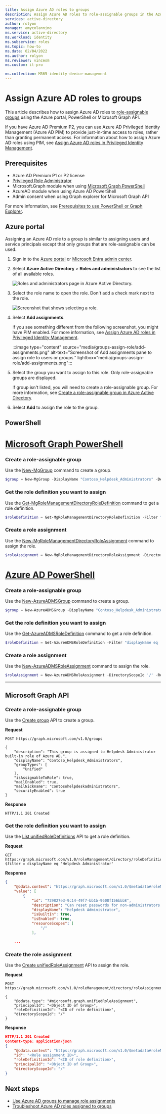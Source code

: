 ```yaml
---
title: Assign Azure AD roles to groups
description: Assign Azure AD roles to role-assignable groups in the Azure portal, PowerShell, or Graph API.
services: active-directory
author: rolyon
manager: amycolannino
ms.service: active-directory
ms.workload: identity
ms.subservice: roles
ms.topic: how-to
ms.date: 02/04/2022
ms.author: rolyon
ms.reviewer: vincesm
ms.custom: it-pro

ms.collection: M365-identity-device-management
---
```


# Assign Azure AD roles to groups

This article describes how to assign Azure AD roles to [role-assignable groups](groups-concept.md) using the Azure portal, PowerShell or Microsoft Graph API.

If you have Azure AD Premium P2, you can use Azure AD Privileged Identity Management (Azure AD PIM) to provide just-in-time access to roles, rather than granting permanent access. For information about how to assign Azure AD roles using PIM, see [Assign Azure AD roles in Privileged Identity Management](../privileged-identity-management/pim-how-to-add-role-to-user.md).

## Prerequisites

- Azure AD Premium P1 or P2 license
- [Privileged Role Administrator](./permissions-reference.md#privileged-role-administrator)
- Microsoft.Graph module when using [Microsoft Graph PowerShell](/powershell/microsoftgraph/installation?branch=main)
- AzureAD module when using Azure AD PowerShell
- Admin consent when using Graph explorer for Microsoft Graph API

For more information, see [Prerequisites to use PowerShell or Graph Explorer](prerequisites.md).

## Azure portal

Assigning an Azure AD role to a group is similar to assigning users and service principals except that only groups that are role-assignable can be used.

1. Sign in to the [Azure portal](https://portal.azure.com) or [Microsoft Entra admin center](https://entra.microsoft.com).

1. Select **Azure Active Directory** > **Roles and administrators** to see the list of all available roles.

    ![Roles and administrators page in Azure Active Directory.](./media/manage-roles-portal/roles-and-administrators.png)

1. Select the role name to open the role. Don't add a check mark next to the role.

    ![Screenshot that shows selecting a role.](./media/manage-roles-portal/role-select-mouse.png)

1. Select **Add assignments**.

    If you see something different from the following screenshot, you might have PIM enabled. For more information, see [Assign Azure AD roles in Privileged Identity Management](../privileged-identity-management/pim-how-to-add-role-to-user.md).

    :::image type="content" source="media/groups-assign-role/add-assignments.png" alt-text="Screenshot of Add assignments pane to assign role to users or groups." lightbox="media/groups-assign-role/add-assignments.png":::

1. Select the group you want to assign to this role. Only role-assignable groups are displayed.

    If group isn't listed, you will need to create a role-assignable group. For more information, see [Create a role-assignable group in Azure Active Directory](groups-create-eligible.md).

1. Select **Add** to assign the role to the group.

## PowerShell

# [Microsoft Graph PowerShell](#tab/ms-powershell)

### Create a role-assignable group

Use the [New-MgGroup](/powershell/module/microsoft.graph.groups/new-mggroup?branch=main) command to create a group.

```powershell
$group = New-MgGroup -DisplayName "Contoso_Helpdesk_Administrators" -Description "This group has Helpdesk Administrator built-in role assigned to it in Azure AD." -MailEnabled:$false -SecurityEnabled -MailNickName "contosohelpdeskadministrators" -IsAssignableToRole:$true
```

### Get the role definition you want to assign

Use the [Get-MgRoleManagementDirectoryRoleDefinition](/powershell/module/microsoft.graph.devicemanagement.enrolment/get-mgrolemanagementdirectoryroledefinition?branch=main) command to get a role definition.

```powershell
$roleDefinition = Get-MgRoleManagementDirectoryRoleDefinition -Filter "displayName eq 'Helpdesk Administrator'"
```

### Create a role assignment

Use the [New-MgRoleManagementDirectoryRoleAssignment](/powershell/module/microsoft.graph.devicemanagement.enrolment/new-mgrolemanagementdirectoryroleassignment?branch=main) command to assign the role.

```powershell
$roleAssignment = New-MgRoleManagementDirectoryRoleAssignment -DirectoryScopeId '/' -RoleDefinitionId $roleDefinition.Id -PrincipalId $group.Id 
```

# [Azure AD PowerShell](#tab/aad-powershell)

### Create a role-assignable group

Use the [New-AzureADMSGroup](/powershell/module/azuread/new-azureadmsgroup?branch=main) command to create a group.

```powershell
$group = New-AzureADMSGroup -DisplayName "Contoso_Helpdesk_Administrators" -Description "This group is assigned to Helpdesk Administrator built-in role in Azure AD." -MailEnabled $false -SecurityEnabled $true -MailNickName "contosohelpdeskadministrators" -IsAssignableToRole $true 
```

### Get the role definition you want to assign

Use the [Get-AzureADMSRoleDefinition](/powershell/module/azuread/get-azureadmsroledefinition?branch=main) command to get a role definition.

```powershell
$roleDefinition = Get-AzureADMSRoleDefinition -Filter "displayName eq 'Helpdesk Administrator'" 
```

### Create a role assignment

Use the [New-AzureADMSRoleAssignment](/powershell/module/azuread/new-azureadmsroleassignment?branch=main) command to assign the role.

```powershell
$roleAssignment = New-AzureADMSRoleAssignment -DirectoryScopeId '/' -RoleDefinitionId $roleDefinition.Id -PrincipalId $group.Id 
```

---

## Microsoft Graph API

### Create a role-assignable group

Use the [Create group](/graph/api/group-post-groups) API to create a group.

**Request**

```http
POST https://graph.microsoft.com/v1.0/groups

{
    "description": "This group is assigned to Helpdesk Administrator built-in role of Azure AD.",
    "displayName": "Contoso_Helpdesk_Administrators",
    "groupTypes": [
        "Unified"
    ],
    "isAssignableToRole": true,
    "mailEnabled": true,
    "mailNickname": "contosohelpdeskadministrators",
    "securityEnabled": true
}
```

**Response**

```http
HTTP/1.1 201 Created
```

### Get the role definition you want to assign

Use the [List unifiedRoleDefinitions](/graph/api/rbacapplication-list-roledefinitions) API to get a role definition.

**Request**

```http
GET https://graph.microsoft.com/v1.0/roleManagement/directory/roleDefinitions?$filter = displayName eq 'Helpdesk Administrator'
```

**Response**

```json
{
    "@odata.context": "https://graph.microsoft.com/v1.0/$metadata#roleManagement/directory/roleDefinitions",
    "value": [
        {
            "id": "729827e3-9c14-49f7-bb1b-9608f156bbb8",
            "description": "Can reset passwords for non-administrators and Helpdesk Administrators.",
            "displayName": "Helpdesk Administrator",
            "isBuiltIn": true,
            "isEnabled": true,
            "resourceScopes": [
                "/"
            ],

    ...

```

### Create the role assignment

Use the [Create unifiedRoleAssignment](/graph/api/rbacapplication-post-roleassignments) API to assign the role.

**Request**

```http
POST https://graph.microsoft.com/v1.0/roleManagement/directory/roleAssignments

{
    "@odata.type": "#microsoft.graph.unifiedRoleAssignment",
    "principalId": "<Object ID of Group>",
    "roleDefinitionId": "<ID of role definition>",
    "directoryScopeId": "/"
}
```

**Response**

```json
HTTP/1.1 201 Created
Content-type: application/json
{
    "@odata.context": "https://graph.microsoft.com/v1.0/$metadata#roleManagement/directory/roleAssignments/$entity",
    "id": "<Role assignment ID>",
    "roleDefinitionId": "<ID of role definition>",
    "principalId": "<Object ID of Group>",
    "directoryScopeId": "/"
}

```

## Next steps

- [Use Azure AD groups to manage role assignments](groups-concept.md)
- [Troubleshoot Azure AD roles assigned to groups](groups-faq-troubleshooting.yml)
